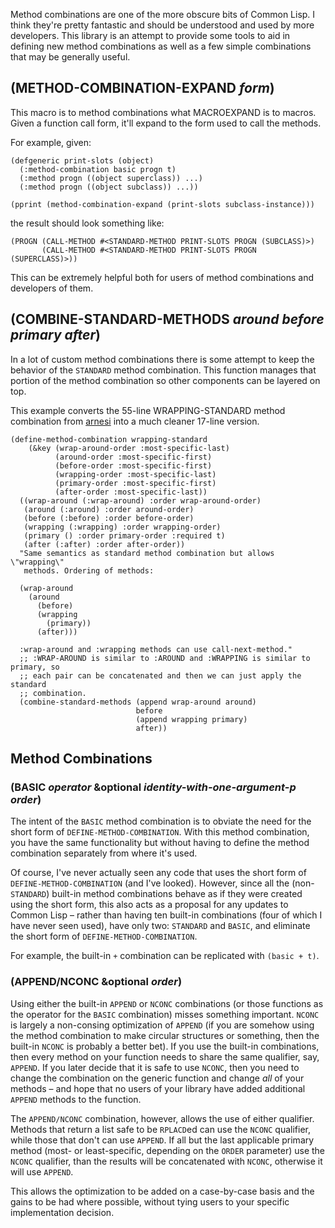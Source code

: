 Method combinations are one of the more obscure bits of Common Lisp. I think they're pretty fantastic and should be understood and used by more developers. This library is an attempt to provide some tools to aid in defining new method combinations as well as a few simple combinations that may be generally useful.

## (METHOD-COMBINATION-EXPAND _form_)

This macro is to method combinations what MACROEXPAND is to macros. Given a function call form, it'll expand to the form used to call the methods.

For example, given:

```common-lisp
(defgeneric print-slots (object)
  (:method-combination basic progn t)
  (:method progn ((object superclass)) ...)
  (:method progn ((object subclass)) ...))

(pprint (method-combination-expand (print-slots subclass-instance)))
```

the result should look something like:

```common-lisp
(PROGN (CALL-METHOD #<STANDARD-METHOD PRINT-SLOTS PROGN (SUBCLASS)>)
       (CALL-METHOD #<STANDARD-METHOD PRINT-SLOTS PROGN (SUPERCLASS)>))
```

This can be extremely helpful both for users of method combinations and developers of them.

## (COMBINE-STANDARD-METHODS _around_ _before_ _primary_ _after_)

In a lot of custom method combinations there is some attempt to keep the behavior of the `STANDARD` method combination. This function manages that portion of the method combination so other components can be layered on top.

This example converts the 55-line WRAPPING-STANDARD method combination from [arnesi](http://common-lisp.net/project/bese/arnesi.html) into a much cleaner 17-line version.

```common-lisp
(define-method-combination wrapping-standard
    (&key (wrap-around-order :most-specific-last)
          (around-order :most-specific-first)
          (before-order :most-specific-first)
          (wrapping-order :most-specific-last)
          (primary-order :most-specific-first)
          (after-order :most-specific-last))
  ((wrap-around (:wrap-around) :order wrap-around-order)
   (around (:around) :order around-order)
   (before (:before) :order before-order)
   (wrapping (:wrapping) :order wrapping-order)
   (primary () :order primary-order :required t)
   (after (:after) :order after-order))
  "Same semantics as standard method combination but allows \"wrapping\"
   methods. Ordering of methods:

  (wrap-around
    (around
      (before)
      (wrapping
        (primary))
      (after)))

  :wrap-around and :wrapping methods can use call-next-method."
  ;; :WRAP-AROUND is similar to :AROUND and :WRAPPING is similar to primary, so
  ;; each pair can be concatenated and then we can just apply the standard
  ;; combination.
  (combine-standard-methods (append wrap-around around)
                            before
                            (append wrapping primary)
                            after))
```

## Method Combinations

### (BASIC _operator_ &optional _identity-with-one-argument-p_ _order_)

The intent of the `BASIC` method combination is to obviate the need for the short form of `DEFINE-METHOD-COMBINATION`. With this method combination, you have the same functionality but without having to define the method combination separately from where it's used.

Of course, I've never actually seen any code that uses the short form of `DEFINE-METHOD-COMBINATION` (and I've looked). However, since all the (non-`STANDARD`) built-in method combinations behave as if they were created using the short form, this also acts as a proposal for any updates to Common Lisp – rather than having ten built-in combinations (four of which I have never seen used), have only two: `STANDARD` and `BASIC`, and eliminate the short form of `DEFINE-METHOD-COMBINATION`.

For example, the built-in `+` combination can be replicated with `(basic + t)`.

### (APPEND/NCONC &optional _order_)

Using either the built-in `APPEND` or `NCONC` combinations (or those functions as the operator for the `BASIC` combination) misses something important. `NCONC` is largely a non-consing optimization of `APPEND` (if you are somehow using the method combination to make circular structures or something, then the built-in `NCONC` is probably a better bet). If you use the built-in combinations, then every method on your function needs to share the same qualifier, say, `APPEND`. If you later decide that it is safe to use `NCONC`, then you need to change the combination on the generic function and change _all_ of your methods – and hope that no users of your library have added additional `APPEND` methods to the function.

The `APPEND/NCONC` combination, however, allows the use of either qualifier. Methods that return a list safe to be `RPLACD`ed can use the `NCONC` qualifier, while those that don't can use `APPEND`. If all but the last applicable primary method (most- or least-specific, depending on the `ORDER` parameter) use the `NCONC` qualifier, than the results will be concatenated with `NCONC`, otherwise it will use `APPEND`.

This allows the optimization to be added on a case-by-case basis and the gains to be had where possible, without tying users to your specific implementation decision.
